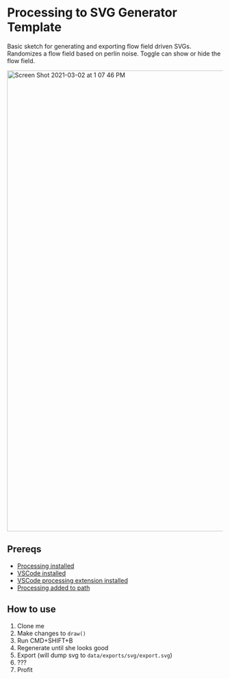 # Processing to SVG Generator Template
Basic sketch for generating and exporting flow field driven SVGs. Randomizes a flow field based on perlin noise. Toggle can show or hide the flow field.

<img width="1074" alt="Screen Shot 2021-03-02 at 1 07 46 PM" src="https://user-images.githubusercontent.com/13680789/109694113-6c585980-7b58-11eb-8c98-459be2962744.png">


## Prereqs
- [Processing installed](https://processing.org/download/)
- [VSCode installed](https://code.visualstudio.com/download)
- [VSCode processing extension installed](https://marketplace.visualstudio.com/items?itemName=Tobiah.language-pde)
- [Processing added to path](https://marketplace.visualstudio.com/items?itemName=Tobiah.language-pde#add-processing-to-path)
## How to use
1. Clone me
2. Make changes to `draw()`
3. Run CMD+SHIFT+B
4. Regenerate until she looks good
5. Export (will dump svg to `data/exports/svg/export.svg`)
6. ???
7. Profit
